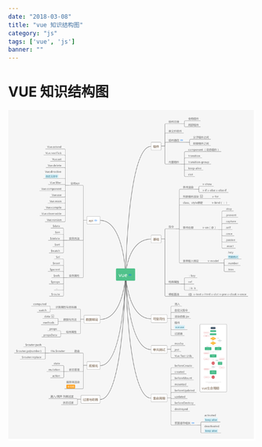 ```yaml
---
date: "2018-03-08"
title: "vue 知识结构图"
category: "js"
tags: ['vue', 'js']
banner: ""
---
```


# VUE  知识结构图


![Alt Text](/assets/2019-03-08/vue.png "vue 结构图")




